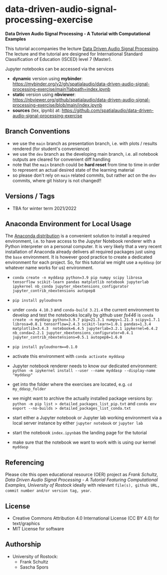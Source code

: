# data-driven-audio-signal-processing-exercise

**Data Driven Audio Signal Processing - A Tutorial with Computational Examples**

This tutorial accompanies the lecture [Data Driven Audio Signal Processing](https://github.com/spatialaudio/data-driven-audio-signal-processing-lecture). The lecture and the tutorial are designed for International Standard Classification of Education (ISCED) level 7 (Master).

Jupyter notebooks can be accessed via the services

- **dynamic** version using **mybinder**: https://mybinder.org/v2/gh/spatialaudio/data-driven-audio-signal-processing-exercise/main?labpath=index.ipynb
- **static** version using **nbviewer**: https://nbviewer.org/github/spatialaudio/data-driven-audio-signal-processing-exercise/blob/main/index.ipynb
- **sources** (tex, ipynb) at: https://github.com/spatialaudio/data-driven-audio-signal-processing-exercise

## Branch Conventions

- we use the `main` branch as presentation branch, i.e. with plots / results rendered (for student's convenience)
- we use the `dev` branch as the developing main branch, i.e. all notebook outputs are cleared for convenient diff handling
- note that the `main` branch could be **hard reset** from time to time in order to represent an actual desired state of the learning material
- so please don't rely on `main` related commits, but rather act on the `dev` commits, where git history is not changed!!

## Versions / Tags

- TBA for winter term 2021/2022

## Anaconda Environment for Local Usage

The [Anaconda distribution](https://www.anaconda.com/distribution/) is a convenient solution to install a required environment, i.e. to have access to the Jupyter Notebook renderer with a Python interpreter on a personal computer. It is very likely that a very recent installation of Anaconda already delivers all required packages just using the `base` environment. It is however good practice to create a dedicated environment for each project. So, for this tutorial we might use a `myddasp` (or whatever name works for us) environment.

- `conda create -n myddasp python=3.9 pip numpy scipy librosa tensorflow scikit-learn pandas matplotlib notebook jupyterlab ipykernel nb_conda jupyter_nbextensions_configurator jupyter_contrib_nbextensions autopep8`
- `pip install pyloudnorm`

- under `conda 4.10.3` and `conda-build 3.21.4` the current environment to develop and test the notebooks locally by github user *fs446* is
`conda create -n myddasp python=3.9.7 pip=21.3.1 numpy=1.21.3 scipy=1.7.1 librosa=0.8.1 tensorflow=2.4.3 scikit-learn=1.0.1 pandas=1.3.4 matplotlib=3.4.3  notebook=6.4.5 jupyterlab=3.2.1 ipykernel=6.4.2 nb_conda=2.2.1 jupyter_nbextensions_configurator=0.4.1 jupyter_contrib_nbextensions=0.5.1 autopep8=1.6.0`
- `pip install pyloudnorm==0.1.0`

- activate this environment with `conda activate myddasp`

- Jupyter notebook renderer needs to know our dedicated environment:
`python -m ipykernel install --user --name myddasp --display-name "myddasp"`

- get into the folder where the exercises are located, e.g. `cd my_ddasp_folder`

- we might want to archive the actually installed package versions by: `python -m pip list > detailed_packages_list_pip.txt` and `conda env export --no-builds > detailed_packages_list_conda.txt`

- start either a Jupyter notebook or Jupyter lab working environment via a local server instance by either `jupyter notebook` or `jupyter lab`

- start the notebook `index.ipynb`as the landing page for the tutorial

- make sure that the notebook we want to work with is using our kernel `myddasp`

## Referencing

Please cite this open educational resource (OER) project as
*Frank Schultz, Data Driven Audio Signal Processing - A Tutorial Featuring Computational Examples, University of Rostock* ideally with relevant ``file(s), github URL, commit number and/or version tag, year``.

## License

- Creative Commons Attribution 4.0 International License (CC BY 4.0) for text/graphics
- MIT License for software

## Authorship

- University of Rostock:
    - Frank Schultz
    - Sascha Spors

